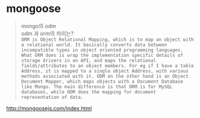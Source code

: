 # mongoose 
> mongo의 odm  
> odm 과 orm의 차이는?  
`ORM is Object Relational Mapping, which is to map an object with a relational world. It basically converts data between incompatible types in object oriented programming languages. What ORM does is wrap the implementation specific details of storage drivers in an API, and maps the relational fields/attributes to an object members. For eg if I have a table Address, it is mapped to a single object Address, with various methods associated with it.
 ODM on the other hand is an Object Document Mapper, which maps objects with a Document Database like Mongo. The main difference is that ORM is for MySQL databases, while ODM does the mapping for document representation of data.`
 
 <http://mongoosejs.com/index.html>